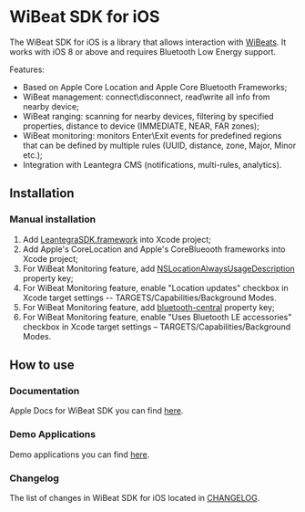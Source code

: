 # WiBeat SDK for iOS #

The WiBeat SDK for iOS is a library that allows interaction with [WiBeats](http://leantegra.com/wibeat-ble-beacon).
It works with iOS 8 or above and requires Bluetooth Low Energy support.

Features:
- Based on Apple Core Location and Apple Core Bluetooth Frameworks;
- WiBeat management: connect\disconnect, read\write all info from nearby device;
- WiBeat ranging: scanning for nearby devices, filtering by specified properties, distance to device (IMMEDIATE, NEAR, FAR zones);
- WiBeat monitoring: monitors Enter\Exit events for predefined regions that can be defined by multiple rules (UUID, distance, zone, Major, Minor etc.);
- Integration with Leantegra CMS (notifications, multi-rules, analytics).

## Installation

### Manual installation

1. Add [LeantegraSDK.framework](https://github.com/leantegra/iOSWiBeatSDK/blob/master/WiBeatSDK/LeantegraSDK.framework) into Xcode project; 
2. Add Apple's CoreLocation and Apple's CoreBlueooth frameworks into Xcode project;
3. For WiBeat Monitoring feature, add [NSLocationAlwaysUsageDescription](https://developer.apple.com/library/ios/documentation/General/Reference/InfoPlistKeyReference/Articles/CocoaKeys.html#//apple_ref/doc/uid/TP40009251-SW18) property key;
4. For WiBeat Monitoring feature, enable "Location updates" checkbox in Xcode target settings -- TARGETS/Capabilities/Background Modes.
5. For WiBeat Monitoring feature, add [bluetooth-central](https://developer.apple.com/library/content/documentation/NetworkingInternetWeb/Conceptual/CoreBluetooth_concepts/CoreBluetoothBackgroundProcessingForIOSApps/PerformingTasksWhileYourAppIsInTheBackground.html#//apple_ref/doc/uid/TP40013257-CH7-SW7) property key;
6. For WiBeat Monitoring feature, enable "Uses Bluetooth LE accessories" checkbox in Xcode target settings – TARGETS/Capabilities/Background Modes.

## How to use

### Documentation

Apple Docs for WiBeat SDK you can find [here](http://leantegra.github.io/iOSWiBeatSDK/AppleDocs/).

### Demo Applications

Demo applications you can find [here](https://github.com/leantegra/iOSWiBeatSDK/tree/master/Demos).

### Changelog

The list of changes in WiBeat SDK for iOS located in [CHANGELOG](https://github.com/leantegra/iOSWiBeatSDK/blob/master/CHANGELOG.md).
